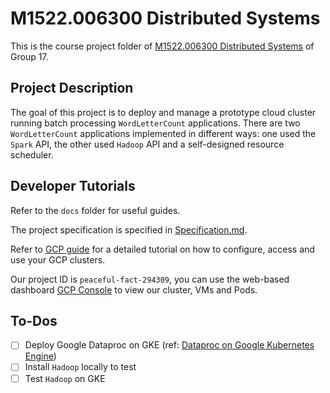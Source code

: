 # M1522.006300 Distributed Systems

This is the course project folder of [M1522.006300 Distributed Systems](http://dcslab.snu.ac.kr/courses/ds2020f/) of Group 17.

## Project Description

The goal of this project is to deploy and manage a prototype cloud cluster running batch processing `WordLetterCount` applications. There are two `WordLetterCount` applications implemented in different ways: one used the `Spark` API, the other used `Hadoop` API and a self-designed resource scheduler.

## Developer Tutorials

Refer to the `docs` folder for useful guides.

The project specification is specified in [Specification.md](docs/Specification.md).

Refer to [GCP guide](/docs/GCP_guide.md) for a detailed tutorial on how to configure, access and use your GCP clusters.

Our project ID is `peaceful-fact-294309`, you can use the web-based dashboard [GCP Console](https://console.cloud.google.com/) to view our cluster, VMs and Pods.

## To-Dos

- [ ] Deploy Google Dataproc on GKE (ref: [Dataproc on Google Kubernetes Engine](https://cloud.google.com/dataproc/docs/concepts/jobs/dataproc-gke))
- [ ] Install `Hadoop` locally to test
- [ ] Test `Hadoop` on GKE
